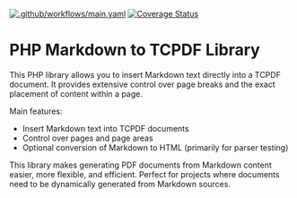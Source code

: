 [![.github/workflows/main.yaml](https://github.com/Seretos/tcpdf-markdown/actions/workflows/main.yaml/badge.svg)](https://github.com/Seretos/tcpdf-markdown/actions/workflows/main.yaml)
[![Coverage Status](https://coveralls.io/repos/github/Seretos/tcpdf-markdown/badge.svg?branch=main)](https://coveralls.io/github/Seretos/tcpdf-markdown?branch=main)

# PHP Markdown to TCPDF Library

This PHP library allows you to insert Markdown text directly into a TCPDF document. It provides extensive control over page breaks and the exact placement of content within a page.

Main features:
- Insert Markdown text into TCPDF documents
- Control over pages and page areas
- Optional conversion of Markdown to HTML (primarily for parser testing)

This library makes generating PDF documents from Markdown content easier, more flexible, and efficient. Perfect for projects where documents need to be dynamically generated from Markdown sources.
